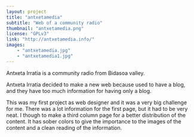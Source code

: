 ```yaml
---
layout: project
title: "antxetamedia"
subtitle: "Web of a community radio"
thumbnail: "antxetamedia.png"
license: "GPLv3"
link: "http://antxetamedia.info/"
images:
    - "antxetamedia.jpg"
    - "antxetamedia1.jpg"
---
```


Antxeta Irratia is a community radio from Bidasoa valley.

Antxeta Irratia decided to make a new web because used to have a blog, and they have too much information for having only a blog.

This was my first project as web designer and it was a very big challenge for me. There was a lot information for the first page, but it had to be very neat. I though to make a third column page for a better distribution of the content. It has sober colors to give the importance to the images of the content and a clean reading of the information.
